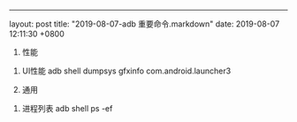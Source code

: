---
layout: post
title:  "2019-08-07-adb 重要命令.markdown"
date:   2019-08-07 12:11:30 +0800


1. 性能
1) UI性能
adb shell dumpsys gfxinfo com.android.launcher3

2. 通用
1) 进程列表
 adb shell ps -ef
